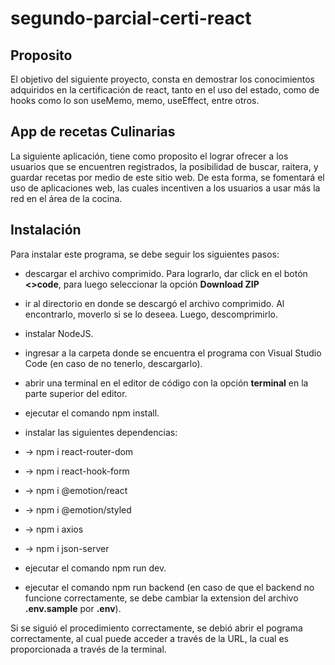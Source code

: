 # segundo-parcial-certi-react

## Proposito

El objetivo del siguiente proyecto, consta en demostrar los conocimientos adquiridos en la certificación de react, tanto en el uso del estado, como de hooks como lo son useMemo, memo, useEffect, entre otros.

## App de recetas Culinarias

La siguiente aplicación, tiene como proposito el lograr ofrecer a los usuarios que se encuentren registrados, la posibilidad de buscar, raitera, y guardar recetas por medio de este sitio web. De esta forma, se fomentará el uso de aplicaciones web, las cuales incentiven a los usuarios a usar más la red en el área de la cocina.

## Instalación

Para instalar este programa, se debe seguir los siguientes pasos:

* descargar el archivo comprimido. Para lograrlo, dar click en el botón **<>code**, para luego seleccionar la opción **Download ZIP**

* ir al directorio en donde se descargó el archivo comprimido. Al encontrarlo, moverlo si se lo deseea. Luego, descomprimirlo.

* instalar NodeJS.

* ingresar a la carpeta donde se encuentra el programa con Visual Studio Code (en caso de no tenerlo, descargarlo).

* abrir una terminal en el editor de código con la opción **terminal** en la parte superior del editor.

* ejecutar el comando npm install.

* instalar las siguientes dependencias:

* -> npm i react-router-dom
* -> npm i react-hook-form
* -> npm i @emotion/react
* -> npm i @emotion/styled
* -> npm i axios
* -> npm i json-server

* ejecutar el comando npm run dev.

* ejecutar el comando npm run backend (en caso de que el backend no funcione correctamente, se debe cambiar la extension del archivo **.env.sample** por **.env**).

Si se siguió el procedimiento correctamente, se debió abrir el pograma correctamente, al cual puede acceder a través de la URL, la cual es proporcionada a través de la terminal.
